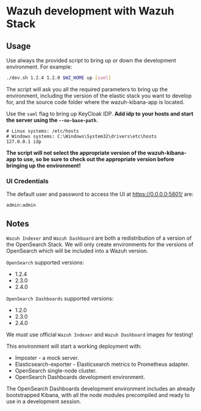 # Wazuh development with Wazuh Stack

## Usage

Use always the provided script to bring up or down the development
environment. For example:

```bash
./dev.sh 1.2.4 1.2.0 $WZ_HOME up [saml]
```

The script will ask you all the required parameters to bring up the
environment, including the version of the elastic stack you want to
develop for, and the source code folder where the wazuh-kibana-app is
located.

Use the `saml` flag to bring up KeyCloak IDP. **Add idp to your hosts and start
the server using the `--no-base-path`**.

```apacheconf
# Linux systems: /etc/hosts
# Windows systems: C:\Windows\System32\drivers\etc\hosts
127.0.0.1 idp
```

**The script will not select the appropriate version of the
wazuh-kibana-app to use, so be sure to check out the appropriate version
before bringing up the environment!**

###  UI Credentials

The default user and password to access the UI at https://0.0.0.0:5601/ are:

```
admin:admin
```

## Notes

`Wazuh Indexer` and `Wazuh Dashboard` are both a redistribution of a
version of the OpenSearch Stack. We will only create environments for
the versions of OpenSearch which will be included into a Wazuh
version.

`OpenSearch` supported versions:
- 1.2.4
- 2.3.0
- 2.4.0

`OpenSearch Dashboards` supported versions:
- 1.2.0
- 2.3.0
- 2.4.0

We must use official `Wazuh Indexer` and `Wazuh Dashboard` images for
testing!

This environment will start a working deployment with:
  - Imposter - a mock server.
  - Elasticsearch-exporter - Elasticsearch metrics to Prometheus adapter.
  - OpenSearch single-node cluster.
  - OpenSearch Dashboards development environment.

The OpenSearch Dashboards development environment includes an already
bootstrapped Kibana, with all the node modules precompiled and ready to
use in a development session.

